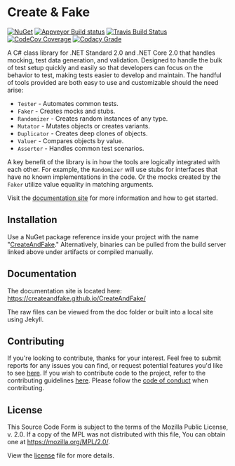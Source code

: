 # Create & Fake

[![NuGet](https://img.shields.io/badge/nuget-v1.5.0-blue.svg?style=flat)](https://www.nuget.org/packages/CreateAndFake) [![Appveyor Build status](https://ci.appveyor.com/api/projects/status/rmbj86u333y66hfw/branch/master?svg=true)](https://ci.appveyor.com/project/Werebunny/createandfake/branch/master) [![Travis Build Status](https://travis-ci.org/CreateAndFake/CreateAndFake.svg?branch=master)](https://travis-ci.org/CreateAndFake/CreateAndFake) [![CodeCov Coverage](https://codecov.io/gh/CreateAndFake/CreateAndFake/branch/master/graph/badge.svg)](https://codecov.io/gh/CreateAndFake/CreateAndFake/branch/master) [![Codacy Grade](https://api.codacy.com/project/badge/Grade/cc753a1417c24f6dba43e2386e89005a)](https://www.codacy.com/app/Werebunny/CreateAndFake?utm_source=github.com&amp;utm_medium=referral&amp;utm_content=CreateAndFake/CreateAndFake&amp;utm_campaign=Badge_Grade)

A C# class library for .NET Standard 2.0 and .NET Core 2.0 that handles mocking, test data generation, and validation. Designed to handle the bulk of test setup quickly and easily so that developers can focus on the behavior to test, making tests easier to develop and maintain. The handful of tools provided are both easy to use and customizable should the need arise:

* `Tester` - Automates common tests.
* `Faker` - Creates mocks and stubs.
* `Randomizer` - Creates random instances of any type.
* `Mutator` - Mutates objects or creates variants.
* `Duplicator` - Creates deep clones of objects.
* `Valuer` - Compares objects by value.
* `Asserter` - Handles common test scenarios.

A key benefit of the library is in how the tools are logically integrated with each other. For example, the `Randomizer` will use stubs for interfaces that have no known implementations in the code. Or the mocks created by the `Faker` utilize value equality in matching arguments.

Visit the [documentation site](https://createandfake.github.io/CreateAndFake/) for more information and how to get started.

## Installation

Use a NuGet package reference inside your project with the name "[CreateAndFake](https://www.nuget.org/packages/CreateAndFake)." Alternatively, binaries can be pulled from the build server linked above under artifacts or compiled manually.

## Documentation

The documentation site is located here: https://createandfake.github.io/CreateAndFake/

The raw files can be viewed from the doc folder or built into a local site using Jekyll.

## Contributing

If you're looking to contribute, thanks for your interest. Feel free to submit reports for any issues you can find, or request potential features you'd like to see [here](../../issues). If you wish to contribute code to the project, refer to the contributing guidelines [here](docs/CONTRIBUTING.md). Please follow the [code of conduct](docs/CODE_OF_CONDUCT.md) when contributing.

## License

This Source Code Form is subject to the terms of the Mozilla Public License, v. 2.0. If a copy of the MPL was not distributed with this file, You can obtain one at https://mozilla.org/MPL/2.0/.

View the [license](LICENSE.txt) file for more details.

